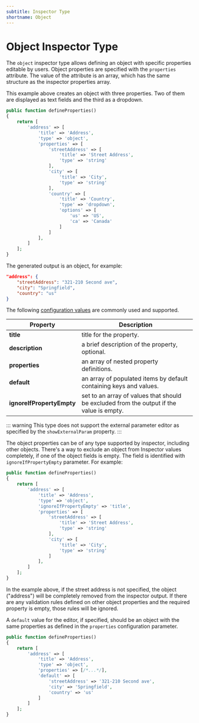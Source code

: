 ```yaml
---
subtitle: Inspector Type
shortname: Object
---
```

# Object Inspector Type

The `object` inspector type allows defining an object with specific properties editable by users. Object properties are specified with the `properties` attribute. The value of the attribute is an array, which has the same structure as the inspector properties array.

This example above creates an object with three properties. Two of them are displayed as text fields and the third as a dropdown.

```php
public function defineProperties()
{
    return [
        'address' => [
            'title' => 'Address',
            'type' => 'object',
            'properties' => [
                'streetAddress' => [
                    'title' => 'Street Address',
                    'type' => 'string'
                ],
                'city' => [
                    'title' => 'City',
                    'type' => 'string'
                ],
                'country' => [
                    'title' => 'Country',
                    'type' => 'dropdown',
                    'options' => [
                        'us' => 'US',
                        'ca' => 'Canada'
                    ]
                ]
            ],
        ]
    ];
}
```

The generated output is an object, for example:

```json
"address": {
    "streetAddress": "321-210 Second ave",
    "city": "Springfield",
    "country": "us"
}
```

The following [configuration values](../inspector-types.md) are commonly used and supported.

Property | Description
------------- | -------------
**title** | title for the property.
**description** | a brief description of the property, optional.
**properties** | an array of nested property definitions.
**default** | an array of populated items by default containing keys and values.
**ignoreIfPropertyEmpty** | set to an array of values that should be excluded from the output if the value is empty.

::: warning
This type does not support the external parameter editor as specified by the `showExternalParam` property.
:::

The object properties can be of any type supported by inspector, including other objects. There's a way to exclude an object from Inspector values completely, if one of the object fields is empty. The field is identified with `ignoreIfPropertyEmpty` parameter. For example:

```php
public function defineProperties()
{
    return [
        'address' => [
            'title' => 'Address',
            'type' => 'object',
            'ignoreIfPropertyEmpty' => 'title',
            'properties' => [
                'streetAddress' => [
                    'title' => 'Street Address',
                    'type' => 'string'
                ],
                'city' => [
                    'title' => 'City',
                    'type' => 'string'
                ]
            ],
        ]
    ];
}
```

In the example above, if the street address is not specified, the object ("address") will be completely removed from the inspector output. If there are any validation rules defined on other object properties and the required property is empty, those rules will be ignored.

A `default` value for the editor, if specified, should be an object with the same properties as defined in the `properties` configuration parameter.

```php
public function defineProperties()
{
    return [
        'address' => [
            'title' => 'Address',
            'type' => 'object',
            'properties' => [/*...*/],
            'default' => [
                'streetAddress' => '321-210 Second ave',
                'city' => 'Springfield',
                'country' => 'us'
            ]
        ]
    ];
}
```

